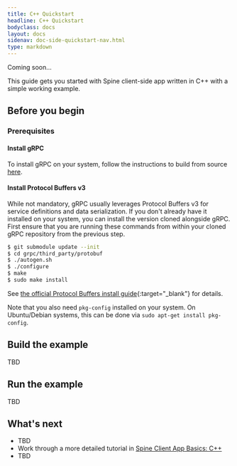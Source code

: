 ```yaml
---
title: C++ Quickstart
headline: C++ Quickstart
bodyclass: docs
layout: docs
sidenav: doc-side-quickstart-nav.html
type: markdown
---
```

<p class="coming-soon">Coming soon...</p>

<p>This guide gets you started with Spine client-side app written in C++ with a simple
working example.</p>


## Before you begin

### Prerequisites

#### Install gRPC

To install gRPC on your system, follow the instructions to build from source
[here](https://github.com/grpc/grpc/blob/master/INSTALL.md).

#### Install Protocol Buffers v3

While not mandatory, gRPC usually leverages Protocol Buffers v3 for service
definitions and data serialization. If you don't already have it installed on
your system, you can install the version cloned alongside gRPC. First ensure
that you are running these commands from within your cloned gRPC repository
from the previous step.

```sh
$ git submodule update --init
$ cd grpc/third_party/protobuf
$ ./autogen.sh
$ ./configure
$ make
$ sudo make install
```

See [the official Protocol Buffers install
guide](https://github.com/google/protobuf/blob/master/src/README.md){:target="_blank"} for
details.

Note that you also need `pkg-config` installed on your system. On Ubuntu/Debian
systems, this can be done via `sudo apt-get install pkg-config`.

## Build the example

TBD

## Run the example

TBD

## What's next

- TBD
- Work through a more detailed tutorial in [Spine Client App Basics: C++][]
- TBD

[Spine Client App Basics: C++]:../tutorials/basic/cpp.html

